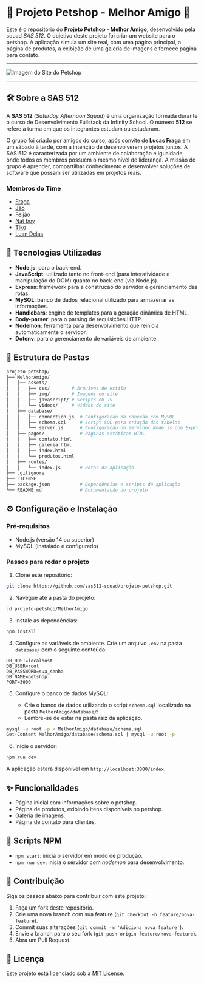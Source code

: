 # 🐾 Projeto Petshop - Melhor Amigo 🐾

Este é o repositório do **Projeto Petshop - Melhor Amigo**, desenvolvido pela squad *SAS 512*. O objetivo deste projeto foi criar um website para o petshop. A aplicação simula um site real, com uma página principal, a página de produtos, a exibição de uma galeria de imagens e fornece página para contato.

---

![Imagem do Site do Petshop](https://i.ibb.co/SfT7S7M/petshopmelhoramigo.png)

---

## 🛠️ Sobre a SAS 512

A **SAS 512** (*Saturday Afternoon Squad*) é uma organização formada durante o curso de Desenvolvimento Fullstack da Infinity School. O número **512** se refere à turma em que os integrantes estudam ou estudaram. 

O grupo foi criado por amigos do curso, após convite de **Lucas Fraga** em um sábado à tarde, com a intenção de desenvolverem projetos juntos. A SAS 512 é caracterizada por um ambiente de colaboração e igualdade, onde todos os membros possuem o mesmo nível de liderança. A missão do grupo é aprender, compartilhar conhecimento e desenvolver soluções de software que possam ser utilizadas em projetos reais.

### Membros do Time

- [Fraga](https://github.com/lucasfragadev)
- [Jão](https://github.com/jvsouza06)
- [Feijão](https://github.com/pedrofeijoo)
- [Nat boy](https://github.com/natanael89)
- [Tiko](https://github.com/Tikorsm)
- [Luan Delas](https://github.com/LuanGabriel23)

## 🚀 Tecnologias Utilizadas

- **Node.js**: para o back-end.
- **JavaScript**: utilizado tanto no front-end (para interatividade e manipulação do DOM) quanto no back-end (via Node.js).
- **Express**: framework para a construção do servidor e gerenciamento das rotas.
- **MySQL**: banco de dados relacional utilizado para armazenar as informações.
- **Handlebars**: engine de templates para a geração dinâmica de HTML.
- **Body-parser**: para o parsing de requisições HTTP.
- **Nodemon**: ferramenta para desenvolvimento que reinicia automaticamente o servidor.
- **Dotenv**: para o gerenciamento de variáveis de ambiente.

## 📂 Estrutura de Pastas

```bash
projeto-petshop/
├── MelhorAmigo/
│   ├── assets/
│   │   ├── css/        # Arquivos de estilo
│   │   ├── img/        # Imagens do site
│   │   ├── javascript/ # Scripts em JS
│   │   └── videos/     # Vídeos do site
│   ├── database/
│   │   ├── connection.js  # Configuração da conexão com MySQL
│   │   ├── schema.sql     # Script SQL para criação das tabelas
│   │   └── server.js      # Configuração do servidor Node.js com Express
│   ├── pages/             # Páginas estáticas HTML
│   │   ├── contato.html
│   │   ├── galeria.html
│   │   ├── index.html
│   │   └── produtos.html
│   ├── routes/
│   │   └── index.js       # Rotas da aplicação
├── .gitignore
├── LICENSE
├── package.json           # Dependências e scripts da aplicação
└── README.md              # Documentação do projeto
```

## ⚙️ Configuração e Instalação

### Pré-requisitos

- Node.js (versão 14 ou superior)
- MySQL (instalado e configurado)

### Passos para rodar o projeto

1. Clone este repositório:

```bash
git clone https://github.com/sas512-squad/projeto-petshop.git
```

2. Navegue até a pasta do projeto:

```bash
cd projeto-petshop/MelhorAmigo
```

3. Instale as dependências:

```bash
npm install
```

4. Configure as variáveis de ambiente. Crie um arquivo `.env` na pasta `database/` com o seguinte conteúdo:

```env
DB_HOST=localhost
DB_USER=root
DB_PASSWORD=sua_senha
DB_NAME=petshop
PORT=3000
```

5. Configure o banco de dados MySQL:

   - Crie o banco de dados utilizando o script `schema.sql` localizado na pasta `MelhorAmigo/database/`:
   - Lembre-se de estar na pasta raíz da aplicação.

```bash
mysql -u root -p < MelhorAmigo/database/schema.sql 
Get-Content MelhorAmigo/database/schema.sql | mysql -u root -p
```

6. Inicie o servidor:

```bash
npm run dev
```

A aplicação estará disponível em `http://localhost:3000/index`.

## ✨ Funcionalidades

- Página inicial com informações sobre o petshop.
- Página de produtos, exibindo itens disponíveis no petshop.
- Galeria de imagens.
- Página de contato para clientes.

## 📜 Scripts NPM

- `npm start`: inicia o servidor em modo de produção.
- `npm run dev`: inicia o servidor com *nodemon* para desenvolvimento.

## 🤝 Contribuição

Siga os passos abaixo para contribuir com este projeto:

1. Faça um fork deste repositório.
2. Crie uma nova branch com sua feature (`git checkout -b feature/nova-feature`).
3. Commit suas alterações (`git commit -m 'Adiciona nova feature'`).
4. Envie a branch para o seu fork (`git push origin feature/nova-feature`).
5. Abra um Pull Request.

## 📝 Licença

Este projeto está licenciado sob a [MIT License](LICENSE).